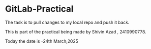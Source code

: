 # GitLab-Practical

The task is to pull changes to my local repo and push it back.

This is part of the practical being made by Shivin Azad , 2410990778.

Today the date is -24th March,2025
